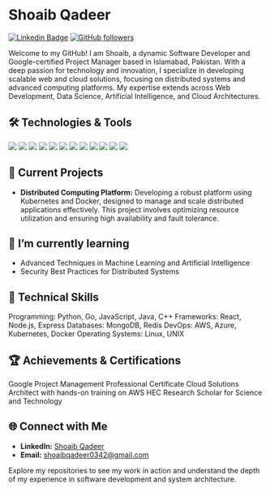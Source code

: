 # Shoaib Qadeer

[![Linkedin Badge](https://img.shields.io/badge/-ShoaibQadeer-blue?style=flat&logo=Linkedin&logoColor=white&link=https://www.linkedin.com/in/shoaib-qadeer-abbasi/)](https://www.linkedin.com/in/shoaib-qadeer-abbasi/)
[![GitHub followers](https://img.shields.io/github/followers/Shoaib-Qadeer?label=Follow&style=social)](https://github.com/Shoaib-Qadeer/?tab=follow)

Welcome to my GitHub! I am Shoaib, a dynamic Software Developer and Google-certified Project Manager based in Islamabad, Pakistan. With a deep passion for technology and innovation, I specialize in developing scalable web and cloud solutions, focusing on distributed systems and advanced computing platforms. My expertise extends across Web Development, Data Science, Artificial Intelligence, and Cloud Architectures.

## 🛠️ Technologies & Tools
![](https://img.shields.io/badge/Code-Go-informational?style=flat&logo=go&logoColor=white&color=blue)
![](https://img.shields.io/badge/Framework-Node.js-informational?style=flat&logo=node.js&logoColor=white&color=success)
![](https://img.shields.io/badge/Code-Python-informational?style=flat&logo=python&logoColor=white&color=3776AB)
![](https://img.shields.io/badge/Code-Java-informational?style=flat&logo=java&logoColor=white&color=007396)
![](https://img.shields.io/badge/Code-Go-informational?style=flat&logo=go&logoColor=white&color=00ADD8)
![](https://img.shields.io/badge/Framework-Node.js-informational?style=flat&logo=node.js&logoColor=white&color=339933)
![](https://img.shields.io/badge/Framework-React-informational?style=flat&logo=react&logoColor=white&color=61DAFB)
![](https://img.shields.io/badge/OS-Linux-informational?style=flat&logo=linux&logoColor=white&color=important)
![](https://img.shields.io/badge/Container-Docker-informational?style=flat&logo=docker&logoColor=white&color=blueviolet)
![](https://img.shields.io/badge/Orchestrator-Kubernetes-informational?style=flat&logo=kubernetes&logoColor=white&color=ff69b4)
![](https://img.shields.io/badge/Cloud-AWS-informational?style=flat&logo=amazon-aws&logoColor=white&color=blue)
![](https://img.shields.io/badge/Database-Redis-informational?style=flat&logo=redis&logoColor=white&color=red)

## 🔭 Current Projects
- **Distributed Computing Platform:** Developing a robust platform using Kubernetes and Docker, designed to manage and scale distributed applications effectively. This project involves optimizing resource utilization and ensuring high availability and fault tolerance.

## 🌱 I’m currently learning
- Advanced Techniques in Machine Learning and Artificial Intelligence
- Security Best Practices for Distributed Systems

## 💼 Technical Skills
Programming: Python, Go, JavaScript, Java, C++
Frameworks: React, Node.js, Express
Databases: MongoDB, Redis
DevOps: AWS, Azure, Kubernetes, Docker
Operating Systems: Linux, UNIX

## 🏆 Achievements & Certifications
Google Project Management Professional Certificate
Cloud Solutions Architect with hands-on training on AWS
HEC Research Scholar for Science and Technology

## 🌐 Connect with Me
- **LinkedIn:** [Shoaib Qadeer](https://www.linkedin.com/in/shoaib-qadeer-abbasi/)
- **Email:** [shoaibqadeer0342@gmail.com](mailto:shoaibqadeer0342@gmail.com)

Explore my repositories to see my work in action and understand the depth of my experience in software development and system architecture.

